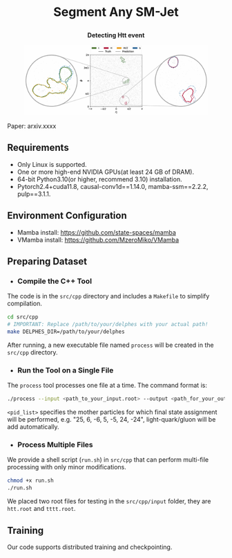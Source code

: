 # __<p align=center>Segment Any SM-Jet</p>__

__<p align=center>Detecting Htt event</p>__
<div align=center>
   <figure>
      <img src="./result/jet.png" alt="htt"/>
   </figure>
</div>

Paper: arxiv.xxxx 

## Requirements
* Only Linux is supported.
* One or more high-end NVIDIA GPUs(at least 24 GB of DRAM).
* 64-bit Python3.10(or higher, recommend 3.10) installation.
* Pytorch2.4+cuda11.8, causal-conv1d==1.14.0, mamba-ssm==2.2.2, pulp==3.1.1.

## Environment Configuration
* Mamba install: https://github.com/state-spaces/mamba
* VMamba install: https://github.com/MzeroMiko/VMamba

## Preparing Dataset
* ### Compile the C++ Tool  
The code is in the `src/cpp` directory and includes a `Makefile` to simplify compilation.
```bash
cd src/cpp
# IMPORTANT: Replace /path/to/your/delphes with your actual path!
make DELPHES_DIR=/path/to/your/delphes
```
After running, a new executable file named `process` will be created in the `src/cpp` directory.

* ### Run the Tool on a Single File  
The `process` tool processes one file at a time. The command format is:
```bash
./process --input <path_to_your_input.root> --output <path_for_your_output.dat> --pids "<pid_list>"
```
`<pid_list>` specifies the mother particles for which final state assignment will be performed, e.g. "25, 6, -6, 5, -5, 24, -24", light-quark/gluon will be add automatically.
* ### Process Multiple Files
We provide a shell script (`run.sh`) in `src/cpp` that can perform multi-file processing with only minor modifications.
```bash
chmod +x run.sh
./run.sh
```
We placed two root files for testing in the `src/cpp/input` folder, they are `htt.root` and `tttt.root`.

## Training
Our code supports distributed training and checkpointing.
